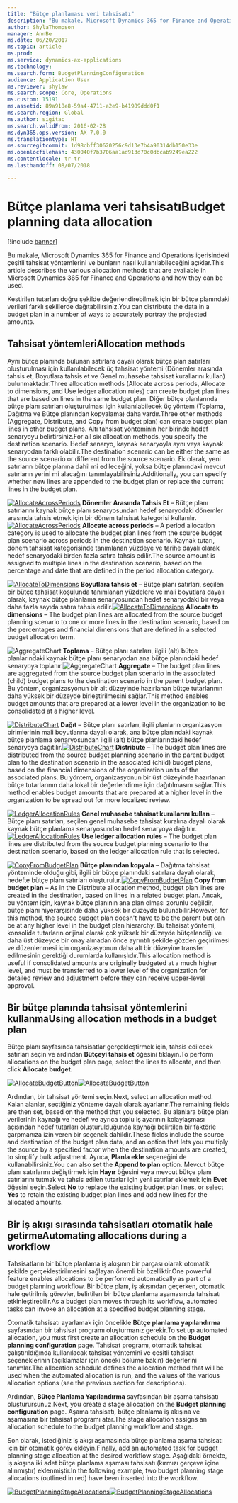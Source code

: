 ```yaml
---
title: "Bütçe planlaması veri tahsisatı"
description: "Bu makale, Microsoft Dynamics 365 for Finance and Operations içerisindeki çeşitli tahsisat yöntemlerini ve bunların nasıl kullanılabileceğini açıklar."
author: ShylaThompson
manager: AnnBe
ms.date: 06/20/2017
ms.topic: article
ms.prod: 
ms.service: dynamics-ax-applications
ms.technology: 
ms.search.form: BudgetPlanningConfiguration
audience: Application User
ms.reviewer: shylaw
ms.search.scope: Core, Operations
ms.custom: 15191
ms.assetid: 89a918e8-59a4-4711-a2e9-b41989ddd0f1
ms.search.region: Global
ms.author: sigitac
ms.search.validFrom: 2016-02-28
ms.dyn365.ops.version: AX 7.0.0
ms.translationtype: HT
ms.sourcegitcommit: 1d98cbff30620256c9d13e7b4a90314db150e33e
ms.openlocfilehash: 430040f7b3706aa1ad913d70c0dbcab9249ea222
ms.contentlocale: tr-tr
ms.lasthandoff: 08/07/2018

---
```


# <a name="budget-planning-data-allocation"></a><span data-ttu-id="8f473-103">Bütçe planlama veri tahsisatı</span><span class="sxs-lookup"><span data-stu-id="8f473-103">Budget planning data allocation</span></span>

[!include [banner](../includes/banner.md)]

<span data-ttu-id="8f473-104">Bu makale, Microsoft Dynamics 365 for Finance and Operations içerisindeki çeşitli tahsisat yöntemlerini ve bunların nasıl kullanılabileceğini açıklar.</span><span class="sxs-lookup"><span data-stu-id="8f473-104">This article describes the various allocation methods that are available in Microsoft Dynamics 365 for Finance and Operations and how they can be used.</span></span>  

<span data-ttu-id="8f473-105">Kestirilen tutarları doğru şekilde değerlendirebilmek için bir bütçe planındaki verileri farklı şekillerde dağıtabilirsiniz.</span><span class="sxs-lookup"><span data-stu-id="8f473-105">You can distribute the data in a budget plan in a number of ways to accurately portray the projected amounts.</span></span>

## <a name="allocation-methods"></a><span data-ttu-id="8f473-106">Tahsisat yöntemleri</span><span class="sxs-lookup"><span data-stu-id="8f473-106">Allocation methods</span></span>
<span data-ttu-id="8f473-107">Aynı bütçe planında bulunan satırlara dayalı olarak bütçe plan satırları oluşturulması için kullanılabilecek üç tahsisat yöntemi (Dönemler arasında tahsis et, Boyutlara tahsis et ve Genel muhasebe tahsisat kurallarını kullan) bulunmaktadır.</span><span class="sxs-lookup"><span data-stu-id="8f473-107">Three allocation methods (Allocate across periods, Allocate to dimensions, and Use ledger allocation rules) can create budget plan lines that are based on lines in the same budget plan.</span></span> <span data-ttu-id="8f473-108">Diğer bütçe planlarında bütçe planı satırları oluşturulması için kullanılabilecek üç yöntem (Toplama, Dağıtma ve Bütçe planından kopyalama) daha vardır.</span><span class="sxs-lookup"><span data-stu-id="8f473-108">Three other methods (Aggregate, Distribute, and Copy from budget plan) can create budget plan lines in other budget plans.</span></span> <span data-ttu-id="8f473-109">Altı tahsisat yönteminin her birinde hedef senaryoyu belirtirsiniz.</span><span class="sxs-lookup"><span data-stu-id="8f473-109">For all six allocation methods, you specify the destination scenario.</span></span> <span data-ttu-id="8f473-110">Hedef senaryo, kaynak senaryoyla aynı veya kaynak senaryodan farklı olabilir.</span><span class="sxs-lookup"><span data-stu-id="8f473-110">The destination scenario can be either the same as the source scenario or different from the source scenario.</span></span> <span data-ttu-id="8f473-111">Ek olarak, yeni satırların bütçe planına dahil mi edileceğini, yoksa bütçe planındaki mevcut satırların yerini mi alacağını tanımlayabilirsiniz.</span><span class="sxs-lookup"><span data-stu-id="8f473-111">Additionally, you can specify whether new lines are appended to the budget plan or replace the current lines in the budget plan.</span></span>

<span data-ttu-id="8f473-112">[![AllocateAcrossPeriods](./media/allocateacrossperiods-300x259.png)](./media/allocateacrossperiods.png)
**Dönemler Arasında Tahsis Et** – Bütçe planı satırlarını kaynak bütçe planı senaryosundan hedef senaryodaki dönemler arasında tahsis etmek için bir dönem tahsisat kategorisi kullanılır.</span><span class="sxs-lookup"><span data-stu-id="8f473-112">[![AllocateAcrossPeriods](./media/allocateacrossperiods-300x259.png)](./media/allocateacrossperiods.png)
**Allocate across periods** – A period allocation category is used to allocate the budget plan lines from the source budget plan scenario across periods in the destination scenario.</span></span> <span data-ttu-id="8f473-113">Kaynak tutarı, dönem tahsisat kategorisinde tanımlanan yüzdeye ve tarihe dayalı olarak hedef senaryodaki birden fazla satıra tahsis edilir.</span><span class="sxs-lookup"><span data-stu-id="8f473-113">The source amount is assigned to multiple lines in the destination scenario, based on the percentage and date that are defined in the period allocation category.</span></span>         

<span data-ttu-id="8f473-114">[![AllocateToDimensions](./media/allocatetodimensions.jpg)](./media/allocatetodimensions.jpg)
**Boyutlara tahsis et** – Bütçe planı satırları, seçilen bir bütçe tahsisat koşulunda tanımlanan yüzdelere ve mali boyutlara dayalı olarak, kaynak bütçe planlama senaryosundan hedef senaryodaki bir veya daha fazla sayıda satıra tahsis edilir.</span><span class="sxs-lookup"><span data-stu-id="8f473-114">[![AllocateToDimensions](./media/allocatetodimensions.jpg)](./media/allocatetodimensions.jpg)
**Allocate to dimensions** – The budget plan lines are allocated from the source budget planning scenario to one or more lines in the destination scenario, based on the percentages and financial dimensions that are defined in a selected budget allocation term.</span></span>           

<span data-ttu-id="8f473-115">![AggregateChart](./media/aggregatechart-300x230.png)
**Toplama** – Bütçe planı satırları, ilgili (alt) bütçe planlarındaki kaynak bütçe planı senaryodan ana bütçe planındaki hedef senaryoya toplanır.</span><span class="sxs-lookup"><span data-stu-id="8f473-115">![AggregateChart](./media/aggregatechart-300x230.png)
**Aggregate** – The budget plan lines are aggregated from the source budget plan scenario in the associated (child) budget plans to the destination scenario in the parent budget plan.</span></span> <span data-ttu-id="8f473-116">Bu yöntem, organizasyonun bir alt düzeyinde hazırlanan bütçe tutarlarının daha yüksek bir düzeyde birleştirilmesini sağlar.</span><span class="sxs-lookup"><span data-stu-id="8f473-116">This method enables budget amounts that are prepared at a lower level in the organization to be consolidated at a higher level.</span></span>          

<span data-ttu-id="8f473-117">[![DistributeChart](./media/distributechart-300x230.png)](./media/distributechart.png)
**Dağıt** – Bütçe planı satırları, ilgili planların organizasyon birimlerinin mali boyutlarına dayalı olarak, ana bütçe planındaki kaynak bütçe planlama senaryosundan ilgili (alt) bütçe planlarındaki hedef senaryoya dağıtılır.</span><span class="sxs-lookup"><span data-stu-id="8f473-117">[![DistributeChart](./media/distributechart-300x230.png)](./media/distributechart.png)
**Distribute** – The budget plan lines are distributed from the source budget planning scenario in the parent budget plan to the destination scenario in the associated (child) budget plans, based on the financial dimensions of the organization units of the associated plans.</span></span> <span data-ttu-id="8f473-118">Bu yöntem, organizasyonun bir üst düzeyinde hazırlanan bütçe tutarlarının daha lokal bir değerlendirme için dağıtılmasını sağlar.</span><span class="sxs-lookup"><span data-stu-id="8f473-118">This method enables budget amounts that are prepared at a higher level in the organization to be spread out for more localized review.</span></span>           

<span data-ttu-id="8f473-119">[![LedgerAllocationRules](./media/ledgerallocationrules-300x202.png)](./media/ledgerallocationrules.png)
**Genel muhasebe tahsisat kurallarını kullan** – Bütçe planı satırları, seçilen genel muhasebe tahsisat kuralına dayalı olarak kaynak bütçe planlama senaryosundan hedef senaryoya dağıtılır.</span><span class="sxs-lookup"><span data-stu-id="8f473-119">[![LedgerAllocationRules](./media/ledgerallocationrules-300x202.png)](./media/ledgerallocationrules.png)
**Use ledger allocation rules** – The budget plan lines are distributed from the source budget planning scenario to the destination scenario, based on the ledger allocation rule that is selected.</span></span> 

<span data-ttu-id="8f473-120">[![CopyFromBudgetPlan](./media/copyfrombudgetplan-187x300.png)](./media/copyfrombudgetplan.png)
**Bütçe planından kopyala** – Dağıtma tahsisat yönteminde olduğu gibi, ilgili bir bütçe planındaki satırlara dayalı olarak, hedefte bütçe planı satırları oluşturulur.</span><span class="sxs-lookup"><span data-stu-id="8f473-120">[![CopyFromBudgetPlan](./media/copyfrombudgetplan-187x300.png)](./media/copyfrombudgetplan.png)
**Copy from budget plan** – As in the Distribute allocation method, budget plan lines are created in the destination, based on lines in a related budget plan.</span></span> <span data-ttu-id="8f473-121">Ancak, bu yöntem için, kaynak bütçe planının ana plan olması zorunlu değildir, bütçe planı hiyerarşisinde daha yüksek bir düzeyde bulunabilir.</span><span class="sxs-lookup"><span data-stu-id="8f473-121">However, for this method, the source budget plan doesn't have to be the parent but can be at any higher level in the budget plan hierarchy.</span></span> <span data-ttu-id="8f473-122">Bu tahsisat yöntemi, konsolide tutarların orijinal olarak çok yüksek bir düzeyde bütçelendiği ve daha üst düzeyde bir onay almadan önce ayrıntılı şekilde gözden geçirilmesi ve düzenlenmesi için organizasyonun daha alt bir düzeyine transfer edilmesinin gerektiği durumlarda kullanışlıdır.</span><span class="sxs-lookup"><span data-stu-id="8f473-122">This allocation method is useful if consolidated amounts are originally budgeted at a much higher level, and must be transferred to a lower level of the organization for detailed review and adjustment before they can receive upper-level approval.</span></span>          

## <a name="using-allocation-methods-in-a-budget-plan"></a><span data-ttu-id="8f473-123">Bir bütçe planında tahsisat yöntemlerini kullanma</span><span class="sxs-lookup"><span data-stu-id="8f473-123">Using allocation methods in a budget plan</span></span>
<span data-ttu-id="8f473-124">Bütçe planı sayfasında tahsisatlar gerçekleştirmek için, tahsis edilecek satırları seçin ve ardından **Bütçeyi tahsis et** öğesini tıklayın.</span><span class="sxs-lookup"><span data-stu-id="8f473-124">To perform allocations on the budget plan page, select the lines to allocate, and then click **Allocate budget**.</span></span>

<span data-ttu-id="8f473-125">[![AllocateBudgetButton](./media/allocatebudgetbutton-300x84.png)](./media/allocatebudgetbutton.png)</span><span class="sxs-lookup"><span data-stu-id="8f473-125">[![AllocateBudgetButton](./media/allocatebudgetbutton-300x84.png)](./media/allocatebudgetbutton.png)</span></span> 

<span data-ttu-id="8f473-126">Ardından, bir tahsisat yöntemi seçin.</span><span class="sxs-lookup"><span data-stu-id="8f473-126">Next, select an allocation method.</span></span> <span data-ttu-id="8f473-127">Kalan alanlar, seçtiğiniz yönteme dayalı olarak ayarlanır.</span><span class="sxs-lookup"><span data-stu-id="8f473-127">The remaining fields are then set, based on the method that you selected.</span></span> <span data-ttu-id="8f473-128">Bu alanlara bütçe planı verilerinin kaynağı ve hedefi ve ayrıca toplu iş ayarının kolaylaşması açısından hedef tutarları oluşturulduğunda kaynağı belirtilen bir faktörle çarpmanıza izin veren bir seçenek dahildir.</span><span class="sxs-lookup"><span data-stu-id="8f473-128">These fields include the source and destination of the budget plan data, and an option that lets you multiply the source by a specified factor when the destination amounts are created, to simplify bulk adjustment.</span></span> <span data-ttu-id="8f473-129">Ayrıca, **Planla ekle** seçeneğini de kullanabilirsiniz.</span><span class="sxs-lookup"><span data-stu-id="8f473-129">You can also set the **Append to plan** option.</span></span> <span data-ttu-id="8f473-130">Mevcut bütçe planı satırlarını değiştirmek için **Hayır** öğesini veya mevcut bütçe planı satırlarını tutmak ve tahsis edilen tutarlar için yeni satırlar eklemek için **Evet** öğesini seçin.</span><span class="sxs-lookup"><span data-stu-id="8f473-130">Select **No** to replace the existing budget plan lines, or select **Yes** to retain the existing budget plan lines and add new lines for the allocated amounts.</span></span>

## <a name="automating-allocations-during-a-workflow"></a><span data-ttu-id="8f473-131">Bir iş akışı sırasında tahsisatları otomatik hale getirme</span><span class="sxs-lookup"><span data-stu-id="8f473-131">Automating allocations during a workflow</span></span>
<span data-ttu-id="8f473-132">Tahsisatların bir bütçe planlama iş akışının bir parçası olarak otomatik şekilde gerçekleştirilmesini sağlayan önemli bir özelliktir.</span><span class="sxs-lookup"><span data-stu-id="8f473-132">One powerful feature enables allocations to be performed automatically as part of a budget planning workflow.</span></span> <span data-ttu-id="8f473-133">Bir bütçe planı, iş akışından geçerken, otomatik hale getirilmiş görevler, belirtilen bir bütçe planlama aşamasında tahsisatı etkinleştirebilir.</span><span class="sxs-lookup"><span data-stu-id="8f473-133">As a budget plan moves through its workflow, automated tasks can invoke an allocation at a specified budget planning stage.</span></span> 

<span data-ttu-id="8f473-134">Otomatik tahsisatı ayarlamak için öncelikle **Bütçe planlama yapılandırma** sayfasından bir tahsisat programı oluşturmanız gerekir.</span><span class="sxs-lookup"><span data-stu-id="8f473-134">To set up automated allocation, you must first create an allocation schedule on the **Budget planning configuration** page.</span></span> <span data-ttu-id="8f473-135">Tahsisat programı, otomatik tahsisat çalıştırıldığında kullanılacak tahsisat yöntemini ve çeşitli tahsisat seçeneklerinin (açıklamalar için önceki bölüme bakın) değerlerini tanımlar.</span><span class="sxs-lookup"><span data-stu-id="8f473-135">The allocation schedule defines the allocation method that will be used when the automated allocation is run, and the values of the various allocation options (see the previous section for descriptions).</span></span> 

<span data-ttu-id="8f473-136">Ardından, **Bütçe Planlama Yapılandırma** sayfasından bir aşama tahsisatı oluşturursunuz.</span><span class="sxs-lookup"><span data-stu-id="8f473-136">Next, you create a stage allocation on the **Budget planning configuration** page.</span></span> <span data-ttu-id="8f473-137">Aşama tahsisatı, bütçe planlama iş akışına ve aşamasına bir tahsisat programı atar.</span><span class="sxs-lookup"><span data-stu-id="8f473-137">The stage allocation assigns an allocation schedule to the budget planning workflow and stage.</span></span> 

<span data-ttu-id="8f473-138">Son olarak, istediğiniz iş akışı aşamasında bütçe planlama aşama tahsisatı için bir otomatik görev ekleyin.</span><span class="sxs-lookup"><span data-stu-id="8f473-138">Finally, add an automated task for budget planning stage allocation at the desired workflow stage.</span></span> <span data-ttu-id="8f473-139">Aşağıdaki örnekte, iş akışına iki adet bütçe planlama aşaması tahsisatı (kırmızı çerçeve içine alınmıştır) eklenmiştir.</span><span class="sxs-lookup"><span data-stu-id="8f473-139">In the following example, two budget planning stage allocations (outlined in red) have been inserted into the workflow.</span></span>

<span data-ttu-id="8f473-140">[![BudgetPlanningStageAllocations](./media/budgetplanningstageallocations-300x300.png)](./media/budgetplanningstageallocations.png)</span><span class="sxs-lookup"><span data-stu-id="8f473-140">[![BudgetPlanningStageAllocations](./media/budgetplanningstageallocations-300x300.png)](./media/budgetplanningstageallocations.png)</span></span>




